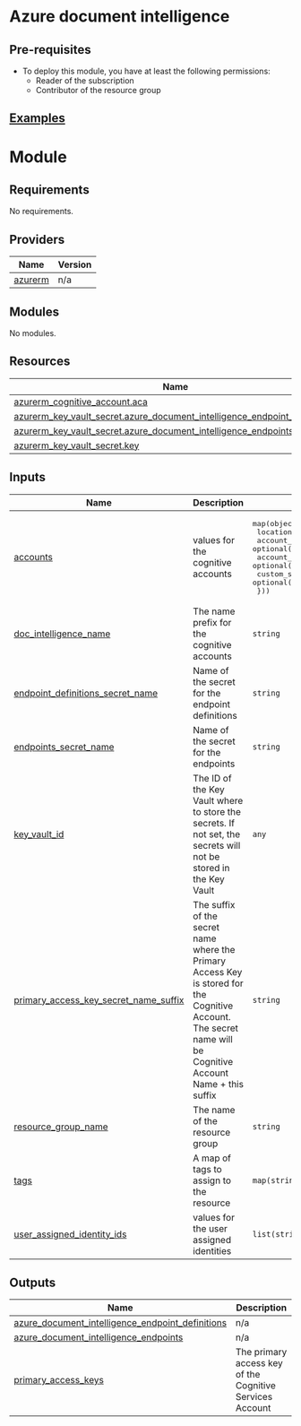 # Azure document intelligence

## Pre-requisites
- To deploy this module, you have at least the following permissions:
    + Reader of the subscription
    + Contributor of the resource group

## [Examples](./examples)


# Module

<!-- BEGIN_TF_DOCS -->
## Requirements

No requirements.

## Providers

| Name | Version |
|------|---------|
| <a name="provider_azurerm"></a> [azurerm](#provider\_azurerm) | n/a |

## Modules

No modules.

## Resources

| Name | Type |
|------|------|
| [azurerm_cognitive_account.aca](https://registry.terraform.io/providers/hashicorp/azurerm/latest/docs/resources/cognitive_account) | resource |
| [azurerm_key_vault_secret.azure_document_intelligence_endpoint_definitions](https://registry.terraform.io/providers/hashicorp/azurerm/latest/docs/resources/key_vault_secret) | resource |
| [azurerm_key_vault_secret.azure_document_intelligence_endpoints](https://registry.terraform.io/providers/hashicorp/azurerm/latest/docs/resources/key_vault_secret) | resource |
| [azurerm_key_vault_secret.key](https://registry.terraform.io/providers/hashicorp/azurerm/latest/docs/resources/key_vault_secret) | resource |

## Inputs

| Name | Description | Type | Default | Required |
|------|-------------|------|---------|:--------:|
| <a name="input_accounts"></a> [accounts](#input\_accounts) | values for the cognitive accounts | <pre>map(object({<br/>    location              = string<br/>    account_kind          = optional(string, "FormRecognizer")<br/>    account_sku_name      = optional(string, "S0")<br/>    custom_subdomain_name = optional(string)<br/>  }))</pre> | n/a | yes |
| <a name="input_doc_intelligence_name"></a> [doc\_intelligence\_name](#input\_doc\_intelligence\_name) | The name prefix for the cognitive accounts | `string` | n/a | yes |
| <a name="input_endpoint_definitions_secret_name"></a> [endpoint\_definitions\_secret\_name](#input\_endpoint\_definitions\_secret\_name) | Name of the secret for the endpoint definitions | `string` | `"azure-document-intelligence-endpoint-definitions"` | no |
| <a name="input_endpoints_secret_name"></a> [endpoints\_secret\_name](#input\_endpoints\_secret\_name) | Name of the secret for the endpoints | `string` | `"azure-document-intelligence-endpoints"` | no |
| <a name="input_key_vault_id"></a> [key\_vault\_id](#input\_key\_vault\_id) | The ID of the Key Vault where to store the secrets. If not set, the secrets will not be stored in the Key Vault | `any` | `null` | no |
| <a name="input_primary_access_key_secret_name_suffix"></a> [primary\_access\_key\_secret\_name\_suffix](#input\_primary\_access\_key\_secret\_name\_suffix) | The suffix of the secret name where the Primary Access Key is stored for the Cognitive Account. The secret name will be Cognitive Account Name + this suffix | `string` | `"-key"` | no |
| <a name="input_resource_group_name"></a> [resource\_group\_name](#input\_resource\_group\_name) | The name of the resource group | `string` | n/a | yes |
| <a name="input_tags"></a> [tags](#input\_tags) | A map of tags to assign to the resource | `map(string)` | n/a | yes |
| <a name="input_user_assigned_identity_ids"></a> [user\_assigned\_identity\_ids](#input\_user\_assigned\_identity\_ids) | values for the user assigned identities | `list(string)` | `null` | no |

## Outputs

| Name | Description |
|------|-------------|
| <a name="output_azure_document_intelligence_endpoint_definitions"></a> [azure\_document\_intelligence\_endpoint\_definitions](#output\_azure\_document\_intelligence\_endpoint\_definitions) | n/a |
| <a name="output_azure_document_intelligence_endpoints"></a> [azure\_document\_intelligence\_endpoints](#output\_azure\_document\_intelligence\_endpoints) | n/a |
| <a name="output_primary_access_keys"></a> [primary\_access\_keys](#output\_primary\_access\_keys) | The primary access key of the Cognitive Services Account |
<!-- END_TF_DOCS -->
